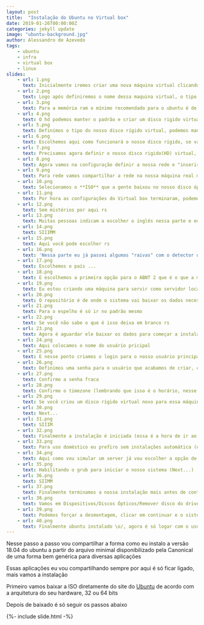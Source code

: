 ```yaml
---
layout: post
title:  "Instalação do Ubuntu no Virtual box"
date: 2019-01-26T00:00:00Z
categories: jekyll update
image: "ubuntu-background.jpg"
author: Alessandro de Azevedo
tags:
    - ubuntu
    - infra
    - virtual box
    - linux
slides:
    - url: 1.png
      text: Inicialmente iremos criar uma nova máquina virtual clicando no ícone acima
    - url: 2.png
      text: Logo após definiremos o nome dessa maquina virtual, o tipo de sistema e o tipo de versão, que no nosso caso é do tipo linux e a versão 64-bits do Ubuntu
    - url: 3.png
      text: Para a memória ram o mínimo recomendado para o ubuntu é de 1024mb, porém para uso básico até 512mb já é suficiente, no meu caso vou manter o recomendado
    - url: 4.png
      text: O hd podemos manter o padrão e criar um disco rigido virtual, nessa opção o virtual box irá simular um disco rigido(HD) para a nossa aplicação
    - url: 5.png
      text: Definimos o tipo do nosso disco rígido virtual, podemos manter o padrão **VDI**
    - url: 6.png
      text: Escolhemos aqui como funcionará o nosso disco rígido, se vai crescer conforme a sua utilização ou se já irá separar esse espaço do nosso HD real, aconselho fortemente a primeira opção
    - url: 7.png
      text: Precisamos agora definir o nosso disco rigido(HD) virtual, como vou usar mais para o sistema e programas básicos vou manter o recomendado de 10 GB
    - url: 8.png
      text: Agora vamos na configuração definir a nossa rede e "inserir" o iso que a gente baixou na nossa máquina
    - url: 9.png
      text: Para rede vamos compartilhar a rede na nossa máquina real mudando do modo NAT para o modo bridge
    - url: 10.png
      text: Selecionamos o **ISO** que a gente baixou no nosso disco óptico virtual
    - url: 11.png
      text: Por hora as configurações do Virtual box terminaram, podemos iniciar a nossa máquina e vamos as configuraçõs do Ubuntu
    - url: 12.png
      text: Sem mistérios por aqui rs
    - url: 13.png
      text: Muitas pessoas indicam a escolher o inglês nessa parte e eu até fazia isso, porém comecei a utilizar o português e só facilitou a vida, já que essa experiência de instalar o ubuntu vamos só passar em casa, em um servidor geralmente ele já vem instalado ...
    - url: 14.png
      text: SIIIMM
    - url: 15.png
      text: Aqui você pode escolher rs
    - url: 16.png
      text: 'Nessa parte eu já passei algumas "raivas" com o detector de teclado, então eu vou pela lista mesmo rs'
    - url: 17.png
      text: Escolhemos o país ...
    - url: 18.png
      text: E escolhemos a primeira opção para o ABNT 2 que é o que a maioria usa no Brasil
    - url: 19.png
      text: Eu estou criando uma máquina para servir como servidor local, por isso o 'localhost' mais pode escolher qualquer nome aqui
    - url: 20.png
      text: O repositório é de onde o sistema vai baixar os dados necessários para ele funcionar, então quanto mais próximo melhor
    - url: 21.png
      text: Para o espelho é só ir no padrão mesmo 
    - url: 22.png
      text: Se você não sabe o que é isso deixa em branco rs
    - url: 23.png
      text: Agora é aguardar ele baixar os dados para começar a instalação
    - url: 24.png
      text: Aqui colocamos o nome do usuário pricipal
    - url: 25.png
      text: E nesse ponto criamos o login para o nosso usuário principal
    - url: 26.png
      text: Definimos uma senha para o usuário que acabamos de criar, como é para acessar localmente não vou colocar uma senha difícil pra não ter o risco de esquecer haha
    - url: 27.png
      text: Confirmo a senha fraca
    - url: 28.png
      text: Confirmo o timezone (lembrando que isso é o horário, nesse caso ai você não precisa estar em São Paulo, é só compartilhar o mesmo horário...)
    - url: 29.png
      text: Se você criou um disco rígido virtual novo para essa máquina pode ir no recomendado sem medo
    - url: 30.png
      text: Next...
    - url: 31.png
      text: SIIIM
    - url: 32.png
      text: Finalmente a instalação é iniciada (essa é a hora de ir ao banheiro ou fazer/tomar um café rs)
    - url: 33.png
      text: Para uso doméstico eu prefiro sem instalações automática (em produção também haha)
    - url: 34.png
      text: Aqui como vou simular um server já vou escolher a opção de acesso ssh pra economizar um apt install recomendo que faça o mesmo rs 
    - url: 35.png
      text: Habilitando o grub para iniciar o nosso sistema (Next...)
    - url: 36.png
      text: SIIMM
    - url: 37.png
      text: Finalmente terminamos a nossa instalação mais antes de continuar precisamos vamos remover o disco que usamos para a instalação (próximo slide)
    - url: 38.png
      text: Vamos em Dispositivos/Discos Ópticos/Remover disco do drive virtual
    - url: 39.png
      text: Podemos forçar a desmontagem, clicar em continuar e o sistema vai reiniciar...
    - url: 40.png
      text: Finalmente ubuntu instalado \o/, agora é só logar com o usuário e a senha que definimos na instalação
---
```


Nesse passo a passo vou compartilhar a forma como eu instalo a versão 18.04 do ubuntu a partir do arquivo minimal disponibilizado pela Canonical de uma forma bem genérica para diversas aplicações

<!--more-->

Essas aplicações eu vou compartilhando sempre por aqui é só ficar ligado, mais vamos a instalação

Primeiro vamos baixar a ISO diretamente do site do [Ubuntu](https://help.ubuntu.com/community/Installation/MinimalCD) de acordo com a arquitetura do seu hardware, 32 ou 64 bits

Depois de baixado é só seguir os passos abaixo

<div class="w-100 d-flex justify-content-center">
    {%- include slide.html -%}
</div>
